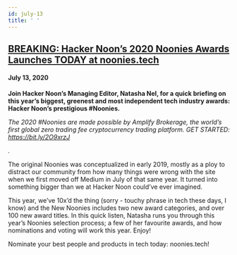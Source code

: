 ```yaml
---
id: july-13
title: ' '
---
```


<h2><a href="https://podcast.hackernoon.com/e/breaking-hacker-noon-s-2020-noonies-awards-launches-today-at-nooniestech/">BREAKING: Hacker Noon’s 2020 Noonies Awards Launches TODAY at noonies.tech</a></h2>
<h4>July 13, 2020</h4>

<p>
<strong>Join Hacker Noon’s Managing Editor, Natasha Nel, for a quick briefing on this year’s biggest, greenest and most independent tech industry awards: Hacker Noon’s prestigious #Noonies.<em> </em></strong>
</p>
<p>
<em>The 2020 #Noonies are made possible by Amplify Brokerage, the world’s first global zero trading fee cryptocurrency trading platform. GET STARTED: <a href="https://bit.ly/2O9xrzJ">https://bit.ly/2O9xrzJ</a> </em>
</p>
<em>.</em>
<p>
The original Noonies was conceptualized in early 2019, mostly as a ploy to distract our community from how many things were wrong with the site when we first moved off Medium in July of that same year. It turned into something bigger than we at Hacker Noon could’ve ever imagined.
</p>
<p>
This year, we’ve 10x’d the thing (sorry - touchy phrase in tech these days, I know) and the New Noonies includes two new award categories, and over 100 new award titles. In this quick listen, Natasha runs you through this year’s Noonies selection process; a few of her favourite awards, and how nominations and voting will work this year. Enjoy!
</p>
Nominate your best people and products in tech today: noonies.tech!